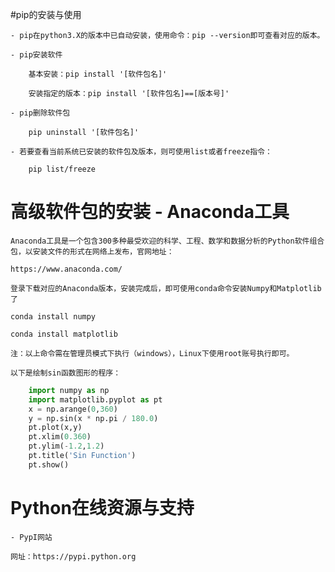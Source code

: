 #pip的安装与使用

	- pip在python3.X的版本中已自动安装，使用命令：pip --version即可查看对应的版本。
	
	- pip安装软件
	
		基本安装：pip install '[软件包名]'
		
		安装指定的版本：pip install '[软件包名]==[版本号]'
	
	- pip删除软件包
	
		pip uninstall '[软件包名]'
		
	- 若要查看当前系统已安装的软件包及版本，则可使用list或者freeze指令：
	
		pip list/freeze
		
# 高级软件包的安装 - Anaconda工具

	Anaconda工具是一个包含300多种最受欢迎的科学、工程、数学和数据分析的Python软件组合包，以安装文件的形式在网络上发布，官网地址：
	
	https://www.anaconda.com/
	
	登录下载对应的Anaconda版本，安装完成后，即可使用conda命令安装Numpy和Matplotlib了
	
	conda install numpy
	
	conda install matplotlib
	
	注：以上命令需在管理员模式下执行（windows），Linux下使用root账号执行即可。
	
	以下是绘制sin函数图形的程序：
	
```python
	import numpy as np
	import matplotlib.pyplot as pt
	x = np.arange(0,360)
	y = np.sin(x * np.pi / 180.0)
	pt.plot(x,y)
	pt.xlim(0.360)
	pt.ylim(-1.2,1.2)
	pt.title('Sin Function')
	pt.show()
```
# Python在线资源与支持

	- PypI网站
	
	网址：https://pypi.python.org
	